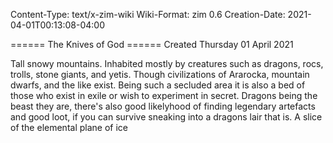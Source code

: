 Content-Type: text/x-zim-wiki
Wiki-Format: zim 0.6
Creation-Date: 2021-04-01T00:13:08-04:00

====== The Knives of God ======
Created Thursday 01 April 2021

Tall snowy mountains. Inhabited mostly by creatures such as dragons, rocs, trolls, stone giants, and yetis. Though civilizations of Ararocka, mountain dwarfs, and the like exist. Being such a secluded area it is also a bed of those who exist in exile or wish to experiment in secret. Dragons being the beast they are, there's also good likelyhood of finding legendary artefacts and good loot, if you can survive sneaking into a dragons lair that is. A slice of the elemental plane of ice
